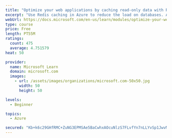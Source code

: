 ```yaml
---
title: "Optimize your web applications by caching read-only data with Redis"
excerpt: "Use Redis caching in Azure to reduce the load on databases. Apply different caching architectures to support larger loads in distributed and high-volume environments."
webUrl: https://docs.microsoft.com/en-us/learn/modules/optimize-your-web-apps-with-redis/
type: course
price: Free
length: PT55M
ratings:
  count: 475
  average: 4.751579
heat: 50

provider:
  name: Microsoft Learn
  domain: microsoft.com
  images:
    - url: /assets/images/organizations/microsoft.com-50x50.jpg
      width: 50
      height: 50

levels:
  - Beginner

topics:
  - Azure

secured: "Kb+k6c29GHfRMC+ZuNG3EPMSAe5BaCwhxAOcuNlzS7FLvfYn7nLLYvSp1JwvM3qNuXxE7Ay9JejpX5S2cZcmT1pQ1+M2PW2tTHSmOz5dvUSbeTJ1mzoz2mSwJ3o3yrUBa+kHlA0bpCNMhSNRnIcj25/KFbvBq/xfkLFg/wXfsj+Xbz+Mx7jKVh4IszeHWBJu+FgW827IvrVjKrFeX2G19v3zSbuRjfUxEoVQZHc90LM2rtDUz8C9LRqTbMmepDOmEVXGEm8uRLZx8P1FeN3ODMn336rfe9iICS0mCLbtDDUCQzrJLmTY9Yyj8QyhEuBWJregjSGdnEULoalcrrhrqd3MBCxYGHgdeazo/eLCkPPcokJcYPeHBHpajU1XFeJbx09Ex/xVJqZYCrTk4R6y3Q2Diz2oOzewl3bpgo6aa8Y=;xBCWEJ52Cykfi7yE0XsHSA=="
---
```


